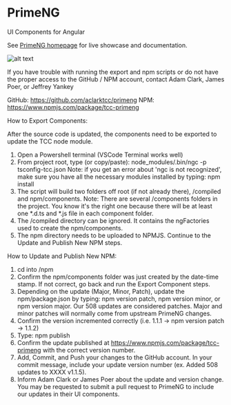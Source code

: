 # PrimeNG
UI Components for Angular

See [PrimeNG homepage](http://www.primefaces.org/primeng) for live showcase and documentation.

![alt text](https://www.primefaces.org/primeng/assets/showcase/images/primeng-sidebar.svg "PrimeNG")

If you have trouble with running the export and npm scripts or do not have the proper access to the GitHub / NPM account, contact Adam Clark, James Poer, or Jeffrey Yankey

GitHub: https://github.com/aclarktcc/primeng
NPM: https://www.npmjs.com/package/tcc-primeng

How to Export Components:

After the source code is updated, the components need to be exported to update the TCC node module.

1. Open a Powershell terminal (VSCode Terminal works well)
2. From project root, type (or copy/paste): node_modules/.bin/ngc -p tsconfig-tcc.json
Note: if you get an error about 'ngc is not recognized', make sure you have all the necessary modules installed
by typing: npm install
3. The script will build two folders off root (if not already there), /compiled and npm/components.
Note: There are several /components folders in the project. You know it's the right one because there will be at least one *.d.ts and *.js file in each component folder.
4. The /compiled directory can be ignored. It contains the ngFactories used to create the npm/components.
5. The npm directory needs to be uploaded to NPMJS. Continue to the Update and Publish New NPM steps.

How to Update and Publish New NPM:

1. cd into /npm
2. Confirm the npm/components folder was just created by the date-time stamp. If not correct, go back and run the Export Component steps.
3. Depending on the update (Major, Minor, Patch), update the npm/package.json by typing: npm version patch, npm version minor, or npm version major. Our 508 updates are considered patches. Major and minor patches will normally come from upstream PrimeNG changes.
4. Confirm the version incremented correctly (i.e. 1.1.1 -> npm version patch -> 1.1.2)
5. Type: npm publish
6. Confirm the update published at https://www.npmjs.com/package/tcc-primeng with the correct version number.
7. Add, Commit, and Push your changes to the GitHub account. In your commit message, include your update version number (ex. Added 508 updates to XXXX v1.1.5). 
8. Inform Adam Clark or James Poer about the update and version change. You may be requested to submit a pull request to PrimeNG to include our updates in their UI components.